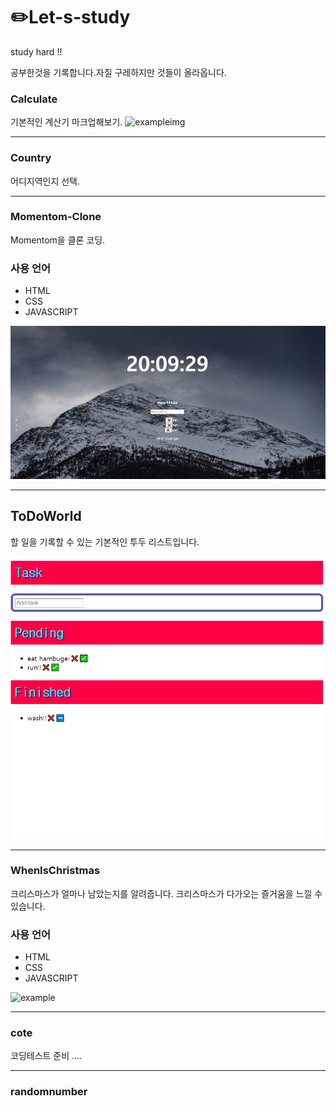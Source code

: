 # :pencil2:Let-s-study
study hard !!


공부한것을 기록합니다.자질 구레하지만 것들이 올라옵니다.


### Calculate
기본적인 계산기 마크업해보기.
![exampleimg](./Calculate/calculate_example.PNG)
***
### Country
어디지역인지 선택.

***
### Momentom-Clone
Momentom을 클론 코딩.
### 사용 언어
+ HTML
+ CSS
+ JAVASCRIPT

![exampleimg](./Momentom-clone/example1.PNG)

***
## ToDoWorld
할 일을 기록할 수 있는 기본적인 투두 리스트입니다.

![todoimg](./ToDoWorld/todoexample.PNG)

***
### WhenIsChristmas


크리스마스가 얼마나 남았는지를 알려줍니다.
크리스마스가 다가오는 즐거움을 느낄 수 있습니다.

### 사용 언어
+ HTML
+ CSS
+ JAVASCRIPT




![example](./WhenIsChritsmas.PNG)

***
### cote
코딩테스트 준비 .... 

***
### randomnumber


